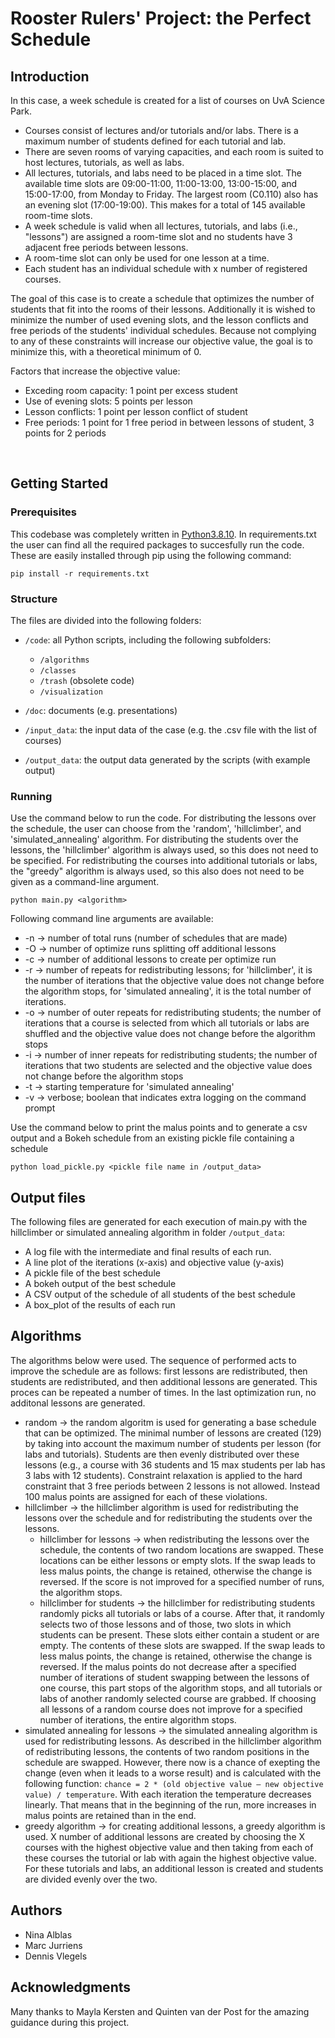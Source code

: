 # Rooster Rulers' Project: the Perfect Schedule

## Introduction
In this case, a week schedule is created for a list of courses on UvA Science Park.
- Courses consist of lectures and/or tutorials and/or labs. There is a maximum number of students defined for each tutorial and lab.
- There are seven rooms of varying capacities, and each room is suited to host lectures, tutorials, as well as labs.
- All lectures, tutorials, and labs need to be placed in a time slot. The available time slots are 09:00-11:00, 11:00-13:00, 13:00-15:00, and 15:00-17:00, from Monday to Friday. The largest room (C0.110) also has an evening slot (17:00-19:00). This makes for a total of 145 available room-time slots.
- A week schedule is valid when all lectures, tutorials, and labs (i.e., "lessons") are assigned a room-time slot and no students have 3 adjacent free periods between lessons.
- A room-time slot can only be used for one lesson at a time.
- Each student has an individual schedule with x number of registered courses.

The goal of this case is to create a schedule that optimizes the number of students that fit into the rooms of their lessons. Additionally it is wished to minimize the number of used evening slots, and the lesson conflicts and free periods of the students' individual schedules. Because not complying to any of these constraints will increase our objective value, the goal is to minimize this, with a theoretical minimum of 0.

Factors that increase the objective value:
- Exceding room capacity: 1 point per excess student
- Use of evening slots: 5 points per lesson
- Lesson conflicts: 1 point per lesson conflict of student
- Free periods: 1 point for 1 free period in between lessons of student, 3 points for 2 periods

&nbsp;  

## Getting Started

### Prerequisites

This codebase was completely written in [Python3.8.10](https://www.python.org/downloads/). In requirements.txt the user can find all the required packages to succesfully run the code. These are easily installed through pip using the following command:

```
pip install -r requirements.txt
```

### Structure

The files are divided into the following folders:
- `/code`: all Python scripts, including the following subfolders:
    - `/algorithms`
    - `/classes`
    - `/trash` (obsolete code)
    - `/visualization`

- `/doc`: documents (e.g. presentations)
- `/input_data`: the input data of the case (e.g. the .csv file with the list of courses)
- `/output_data`: the output data generated by the scripts (with example output)


### Running

Use the command below to run the code. For distributing the lessons over the schedule, the user can choose from the 'random', 'hillclimber', and 'simulated_annealing' algorithm. For distributing the students over the lessons, the 'hillclimber' algorithm is always used, so this does not need to be specified. For redistributing the courses into additional tutorials or labs, the "greedy" algorithm is always used, so this also does not need to be given as a command-line argument.

```
python main.py <algorithm> 
```

Following command line arguments are available:
- -n -> number of total runs (number of schedules that are made)
- -O -> number of optimize runs splitting off additional lessons
- -c -> number of additional lessons to create per optimize run
- -r -> number of repeats for redistributing lessons; for 'hillclimber', it is the number of iterations that the objective value does not change before the algorithm stops, for 'simulated annealing', it is the total number of iterations.
- -o -> number of outer repeats for redistributing students; the number of iterations that a course is selected from which all tutorials or labs are shuffled and the objective value does not change before the algorithm stops 
- -i -> number of inner repeats for redistributing students; the number of iterations that two students are selected and the objective value does not change before the algorithm stops
- -t -> starting temperature for 'simulated annealing'
- -v -> verbose; boolean that indicates extra logging on the command prompt


Use the command below to print the malus points and to generate a csv output and a Bokeh schedule from an existing pickle file containing a schedule 

```
python load_pickle.py <pickle file name in /output_data> 
```

## Output files
The following files are generated for each execution of main.py with the  hillclimber or simulated annealing algorithm in folder `/output_data`:
- A log file with the intermediate and final results of each run.
- A line plot of the iterations (x-axis) and objective value (y-axis)
- A pickle file of the best schedule 
- A bokeh output of the best schedule 
- A CSV output of the schedule of all students of the best schedule
- A box_plot of the results of each run

## Algorithms
The algorithms below were used. The sequence of performed acts to improve the schedule are as follows: first lessons are redistributed, then students are redistributed, and then additional lessons are generated. This proces can be repeated a number of times. In the last optimization run, no additonal lessons are generated.
- random -> the random algoritm is used for generating a base schedule that can be optimized. The minimal number of lessons are created (129) by taking into account the maximum number of students per lesson (for labs and tutorials). Students are then evenly distributed over these lessons (e.g., a course with 36 students and 15 max students per lab has 3 labs with 12 students). Constraint relaxation is applied to the hard constraint that 3 free periods between 2 lessons is not allowed. Instead 100 malus points are assigned for each of these violations. 
- hillclimber -> the hillclimber algorithm is used for redistributing the lessons over the schedule and for redistributing the students over the lessons. 
    - hillclimber for lessons -> when redistributing the lessons over the schedule, the contents of two random locations are swapped. These locations can be either lessons or empty slots. If the swap leads to less malus points, the change is retained, otherwise the change is reversed. If the score is not improved for a specified number of runs, the algorithm stops.
    - hillclimber for students -> the hillclimber for redistributing students randomly picks all tutorials or labs of a course. After that, it randomly selects two of those lessons and of those, two slots in which students can be present. These slots either contain a student or are empty. The contents of these slots are swapped. If the swap leads to less malus points, the change is retained, otherwise the change is reversed. If the malus points do not decrease after a specified number of iterations of student swapping between the lessons of one course, this part stops of the algorithm stops, and all tutorials or labs of another randomly selected course are grabbed. If choosing all lessons of a random course does not improve for a specified number of iterations, the entire algorithm stops.
- simulated annealing for lessons -> the simulated annealing algorithm is used for redistributing lessons. As described in the hillclimber algorithm of redistributing lessons, the contents of two random positions in the schedule are swapped. However, there now is a chance of exepting the change (even when it leads to a worse result) and is calculated with the following function: `chance = 2 * (old objective value – new objective value) / temperature`. 
With each iteration the temperature decreases linearly. That means that in the beginning of the run, more increases in malus points are retained than in the end. 
- greedy algorithm -> for creating additional lessons, a greedy algorithm is used. X number of additional lessons are created by choosing the X courses with the highest objective value and then taking from each of these courses the tutorial or lab with again the highest objective value. For these tutorials and labs, an additional lesson is created and students are divided evenly over the two.
       
## Authors

* Nina Alblas
* Marc Jurriens
* Dennis Vlegels


## Acknowledgments

Many thanks to Mayla Kersten and Quinten van der Post for the amazing guidance during this project.